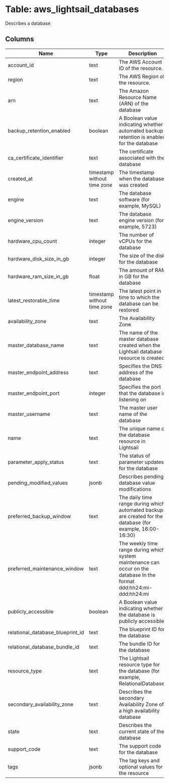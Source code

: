 
# Table: aws_lightsail_databases
Describes a database
## Columns
| Name        | Type           | Description  |
| ------------- | ------------- | -----  |
|account_id|text|The AWS Account ID of the resource.|
|region|text|The AWS Region of the resource.|
|arn|text|The Amazon Resource Name (ARN) of the database|
|backup_retention_enabled|boolean|A Boolean value indicating whether automated backup retention is enabled for the database|
|ca_certificate_identifier|text|The certificate associated with the database|
|created_at|timestamp without time zone|The timestamp when the database was created|
|engine|text|The database software (for example, MySQL)|
|engine_version|text|The database engine version (for example, 5723)|
|hardware_cpu_count|integer|The number of vCPUs for the database|
|hardware_disk_size_in_gb|integer|The size of the disk for the database|
|hardware_ram_size_in_gb|float|The amount of RAM in GB for the database|
|latest_restorable_time|timestamp without time zone|The latest point in time to which the database can be restored|
|availability_zone|text|The Availability Zone|
|master_database_name|text|The name of the master database created when the Lightsail database resource is created|
|master_endpoint_address|text|Specifies the DNS address of the database|
|master_endpoint_port|integer|Specifies the port that the database is listening on|
|master_username|text|The master user name of the database|
|name|text|The unique name of the database resource in Lightsail|
|parameter_apply_status|text|The status of parameter updates for the database|
|pending_modified_values|jsonb|Describes pending database value modifications|
|preferred_backup_window|text|The daily time range during which automated backups are created for the database (for example, 16:00-16:30)|
|preferred_maintenance_window|text|The weekly time range during which system maintenance can occur on the database In the format ddd:hh24:mi-ddd:hh24:mi|
|publicly_accessible|boolean|A Boolean value indicating whether the database is publicly accessible|
|relational_database_blueprint_id|text|The blueprint ID for the database|
|relational_database_bundle_id|text|The bundle ID for the database|
|resource_type|text|The Lightsail resource type for the database (for example, RelationalDatabase)|
|secondary_availability_zone|text|Describes the secondary Availability Zone of a high availability database|
|state|text|Describes the current state of the database|
|support_code|text|The support code for the database|
|tags|jsonb|The tag keys and optional values for the resource|
